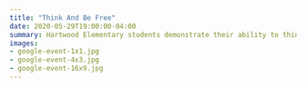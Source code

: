 ```yaml
---
title: "Think And Be Free"
date: 2020-05-29T19:00:00-04:00
summary: Hartwood Elementary students demonstrate their ability to think and be free on May 29, 2020.
images:
- google-event-1x1.jpg
- google-event-4x3.jpg
- google-event-16x9.jpg
---
```


